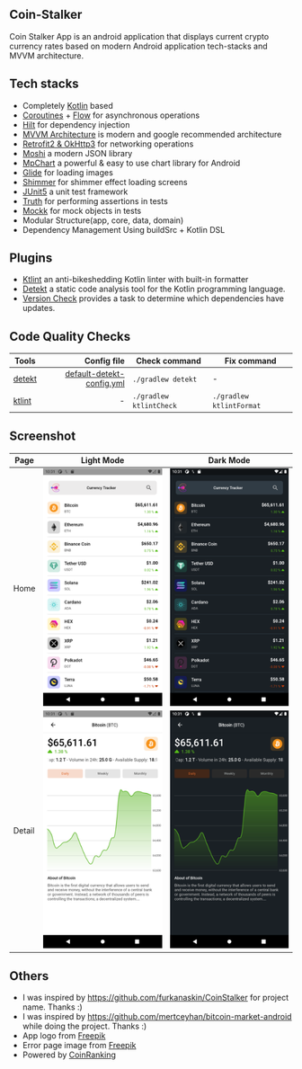 ## Coin-Stalker
Coin Stalker App is an android application that displays current crypto currency rates based on modern Android application tech-stacks and MVVM architecture.

## Tech stacks
- Completely [Kotlin](https://kotlinlang.org/) based 
- [Coroutines](https://github.com/Kotlin/kotlinx.coroutines) + [Flow](https://kotlin.github.io/kotlinx.coroutines/kotlinx-coroutines-core/kotlinx.coroutines.flow/) for asynchronous operations
- [Hilt](https://dagger.dev/hilt/) for dependency injection
- [MVVM Architecture](https://developer.android.com/jetpack/guide) is modern and google recommended architecture
- [Retrofit2 & OkHttp3](https://github.com/square/retrofit) for networking operations
- [Moshi](https://github.com/square/moshi/) a modern JSON library
- [MpChart](https://github.com/PhilJay/MPAndroidChart) a powerful & easy to use chart library for Android 
- [Glide](https://github.com/bumptech/glide) for loading images
- [Shimmer](https://github.com/facebook/shimmer-android) for shimmer effect loading screens
- [JUnit5](https://junit.org/junit5/docs/current/user-guide/) a unit test framework
- [Truth](https://truth.dev) for performing assertions in tests
- [Mockk](https://mockk.io) for mock objects in tests
- Modular Structure(app, core, data, domain)
- Dependency Management Using buildSrc + Kotlin DSL

## Plugins
- [Ktlint](https://github.com/JLLeitschuh/ktlint-gradle) an anti-bikeshedding Kotlin linter with built-in formatter
- [Detekt](https://detekt.github.io/detekt/gradle.html) a static code analysis tool for the Kotlin programming language.
- [Version Check](https://github.com/ben-manes/gradle-versions-plugin) provides a task to determine which dependencies have updates.

## Code Quality Checks

 | Tools                                                   | Config file                                                                       | Check command             | Fix command               |
|---------------------------------------------------------|----------------------------------------------------------------------------------:|---------------------------|---------------------------|
| [detekt](https://detekt.github.io/detekt/gradle.html)          | [default-detekt-config.yml](https://github.com/barissaglam/Coin-Stalker/blob/main/detekt/default-detekt-config.yml)     | `./gradlew detekt`        | -                         |
| [ktlint](https://github.com/JLLeitschuh/ktlint-gradle)  | -                                                                                 | `./gradlew ktlintCheck`   | `./gradlew ktlintFormat`  |


## Screenshot
| Page  | Light Mode                                        | Dark Mode |
|-------|---------------------------------------------------|------------------------------------------|
| Home | <img src="art/home-light.png" width="250"> |<img src="art/home-dark.png" width="250"> |
| Detail | <img src="art/detail-light.png" width="250"> |<img src="art/detail-dark.png" width="250"> |

## Others
- I was inspired by https://github.com/furkanaskin/CoinStalker for project name. Thanks :)
- I was inspired by https://github.com/mertceyhan/bitcoin-market-android while doing the project. Thanks :)
- App logo from [Freepik](https://www.freepik.com/free-vector/gradient-c-logo-template-collection_13403316.htm#page=1&query=c%20logo&position=0&from_view=search)
- Error page image from [Freepik](https://www.freepik.com/free-vector/feeling-sorry-concept-illustration_10117948.htm#page=1&query=feeling%20sorry&position=0&from_view=search)
- Powered by [CoinRanking](https://developers.coinranking.com)
